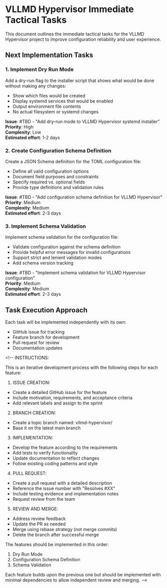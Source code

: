 # VLLMD Hypervisor Immediate Tactical Tasks

This document outlines the immediate tactical tasks for the VLLMD Hypervisor project to improve configuration reliability and user experience.

## Next Implementation Tasks

### 1. Implement Dry Run Mode

Add a dry-run flag to the installer script that shows what would be done without making any changes:

- Show which files would be created
- Display systemd services that would be enabled
- Output environment file contents
- No actual filesystem or systemd changes

**Issue**: #TBD - "Add dry-run mode to VLLMD Hypervisor systemd installer"  
**Priority**: High  
**Complexity**: Low  
**Estimated effort**: 1-2 days

### 2. Create Configuration Schema Definition

Create a JSON Schema definition for the TOML configuration file:

- Define all valid configuration options
- Document field purposes and constraints
- Specify required vs. optional fields
- Provide type definitions and validation rules

**Issue**: #TBD - "Add configuration schema definition for VLLMD Hypervisor"  
**Priority**: Medium  
**Complexity**: Medium  
**Estimated effort**: 2-3 days

### 3. Implement Schema Validation

Implement schema validation for the configuration file:

- Validate configuration against the schema definition
- Provide helpful error messages for invalid configurations
- Support strict and lenient validation modes
- Add schema version tracking

**Issue**: #TBD - "Implement schema validation for VLLMD Hypervisor configuration"  
**Priority**: Medium  
**Complexity**: Medium  
**Estimated effort**: 2-3 days

## Task Execution Approach

Each task will be implemented independently with its own:
- GitHub issue for tracking
- Feature branch for development
- Pull request for review
- Documentation updates

<\!--
INSTRUCTIONS:

This is an iterative development process with the following steps for each feature:

1. ISSUE CREATION:
- Create a detailed GitHub issue for the feature
- Include motivation, requirements, and acceptance criteria
- Add relevant labels and assign to the sprint

2. BRANCH CREATION:
- Create a topic branch named: vllmd-hypervisor/<feature-name>
- Base it on the latest main branch

3. IMPLEMENTATION:
- Develop the feature according to the requirements
- Add tests to verify functionality
- Update documentation to reflect changes
- Follow existing coding patterns and style

4. PULL REQUEST:
- Create a pull request with a detailed description
- Reference the issue number with "Resolves #XX"
- Include testing evidence and implementation notes
- Request review from the team

5. REVIEW AND MERGE:
- Address review feedback
- Update the PR as needed
- Merge using rebase strategy (not merge commits)
- Delete the branch after successful merge

The features should be implemented in this order:
1. Dry Run Mode
2. Configuration Schema Definition
3. Schema Validation

Each feature builds upon the previous one but should be implemented with minimal dependencies to allow independent review and merging.
-->
